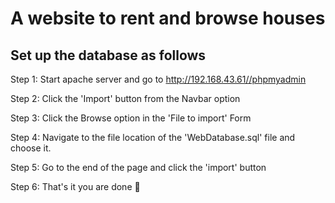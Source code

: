 # A website to rent and browse houses

## Set up the database as follows

Step 1: Start apache server and go to http://192.168.43.61//phpmyadmin

Step 2: Click the 'Import' button from the Navbar option

Step 3: Click the Browse option in the 'File to import' Form

Step 4: Navigate to the file location of the 'WebDatabase.sql' file and choose it.

Step 5: Go to the end of the page and click the 'import' button

Step 6: That's it you are done :slightly_smiling_face:
